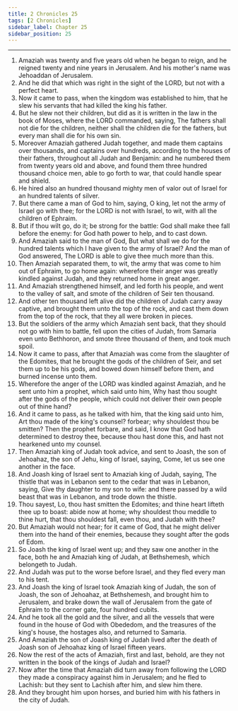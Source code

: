 ```yaml
---
title: 2 Chronicles 25
tags: [2 Chronicles]
sidebar_label: Chapter 25
sidebar_position: 25
---
```


---
1. Amaziah was twenty and five years old when he began to reign, and he reigned twenty and nine years in Jerusalem. And his mother's name was Jehoaddan of Jerusalem.
2. And he did that which was right in the sight of the LORD, but not with a perfect heart.
3. Now it came to pass, when the kingdom was established to him, that he slew his servants that had killed the king his father.
4. But he slew not their children, but did as it is written in the law in the book of Moses, where the LORD commanded, saying, The fathers shall not die for the children, neither shall the children die for the fathers, but every man shall die for his own sin.
5. Moreover Amaziah gathered Judah together, and made them captains over thousands, and captains over hundreds, according to the houses of their fathers, throughout all Judah and Benjamin: and he numbered them from twenty years old and above, and found them three hundred thousand choice men, able to go forth to war, that could handle spear and shield.
6. He hired also an hundred thousand mighty men of valor out of Israel for an hundred talents of silver.
7. But there came a man of God to him, saying, O king, let not the army of Israel go with thee; for the LORD is not with Israel, to wit, with all the children of Ephraim.
8. But if thou wilt go, do it; be strong for the battle: God shall make thee fall before the enemy: for God hath power to help, and to cast down.
9. And Amaziah said to the man of God, But what shall we do for the hundred talents which I have given to the army of Israel? And the man of God answered, The LORD is able to give thee much more than this.
10. Then Amaziah separated them, to wit, the army that was come to him out of Ephraim, to go home again: wherefore their anger was greatly kindled against Judah, and they returned home in great anger.
11. And Amaziah strengthened himself, and led forth his people, and went to the valley of salt, and smote of the children of Seir ten thousand.
12. And other ten thousand left alive did the children of Judah carry away captive, and brought them unto the top of the rock, and cast them down from the top of the rock, that they all were broken in pieces.
13. But the soldiers of the army which Amaziah sent back, that they should not go with him to battle, fell upon the cities of Judah, from Samaria even unto Bethhoron, and smote three thousand of them, and took much spoil.
14. Now it came to pass, after that Amaziah was come from the slaughter of the Edomites, that he brought the gods of the children of Seir, and set them up to be his gods, and bowed down himself before them, and burned incense unto them.
15. Wherefore the anger of the LORD was kindled against Amaziah, and he sent unto him a prophet, which said unto him, Why hast thou sought after the gods of the people, which could not deliver their own people out of thine hand?
16. And it came to pass, as he talked with him, that the king said unto him, Art thou made of the king's counsel? forbear; why shouldest thou be smitten? Then the prophet forbare, and said, I know that God hath determined to destroy thee, because thou hast done this, and hast not hearkened unto my counsel.
17. Then Amaziah king of Judah took advice, and sent to Joash, the son of Jehoahaz, the son of Jehu, king of Israel, saying, Come, let us see one another in the face.
18. And Joash king of Israel sent to Amaziah king of Judah, saying, The thistle that was in Lebanon sent to the cedar that was in Lebanon, saying, Give thy daughter to my son to wife: and there passed by a wild beast that was in Lebanon, and trode down the thistle.
19. Thou sayest, Lo, thou hast smitten the Edomites; and thine heart lifteth thee up to boast: abide now at home; why shouldest thou meddle to thine hurt, that thou shouldest fall, even thou, and Judah with thee?
20. But Amaziah would not hear; for it came of God, that he might deliver them into the hand of their enemies, because they sought after the gods of Edom.
21. So Joash the king of Israel went up; and they saw one another in the face, both he and Amaziah king of Judah, at Bethshemesh, which belongeth to Judah.
22. And Judah was put to the worse before Israel, and they fled every man to his tent.
23. And Joash the king of Israel took Amaziah king of Judah, the son of Joash, the son of Jehoahaz, at Bethshemesh, and brought him to Jerusalem, and brake down the wall of Jerusalem from the gate of Ephraim to the corner gate, four hundred cubits.
24. And he took all the gold and the silver, and all the vessels that were found in the house of God with Obededom, and the treasures of the king's house, the hostages also, and returned to Samaria.
25. And Amaziah the son of Joash king of Judah lived after the death of Joash son of Jehoahaz king of Israel fifteen years.
26. Now the rest of the acts of Amaziah, first and last, behold, are they not written in the book of the kings of Judah and Israel?
27. Now after the time that Amaziah did turn away from following the LORD they made a conspiracy against him in Jerusalem; and he fled to Lachish: but they sent to Lachish after him, and slew him there.
28. And they brought him upon horses, and buried him with his fathers in the city of Judah.